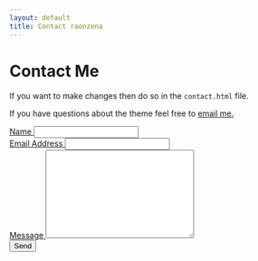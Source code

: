 ```yaml
---
layout: default
title: Contact raonzena
---
```


<div id="contact">
  <h1 class="pageTitle">Contact Me</h1>
  <div class="contactContent">
    <p class="intro">If you want to make changes then do so in the <code>contact.html</code> file.</p>
    <p>If you have questions about the theme feel free to <a href="mailto:seven1004z@gmail.com">email me.</p>
  </div>
  <form action="http://formspree.io/your@mail.com" method="POST">
    <label for="name">Name</label>
    <input type="text" id="name" name="name" class="full-width"><br>
    <label for="email">Email Address</label>
    <input type="email" id="email" name="_replyto" class="full-width"><br>
    <label for="message">Message</label>
    <textarea name="message" id="message" cols="30" rows="10" class="full-width"></textarea><br>
    <input type="submit" value="Send" class="button">
  </form>
</div>
